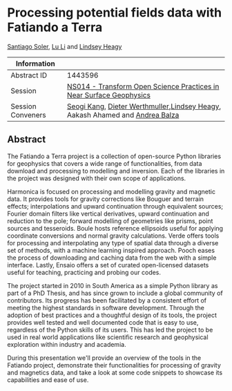 # Processing potential fields data with Fatiando a Terra

[Santiago Soler][santisoler], [Lu Li][lu] and [Lindsey Heagy][lindsey]

| **Information** | |
|---|---|
| Abstract ID | 1443596 |
| Session | [NS014 - Transform Open Science Practices in Near Surface Geophysics][ns014] |
| Session Conveners | [Seogi Kang][seogi], [Dieter Werthmuller][dieter],[Lindsey Heagy][lindsey], Aakash Ahamed and [Andrea Balza][andrea] |

## Abstract

The Fatiando a Terra project is a collection of open-source Python libraries
for geophysics that covers a wide range of functionalities, from data download
and processing to modelling and inversion. Each of the libraries in the project
was designed with their own scope of applications.

Harmonica is focused on processing and modelling gravity and magnetic data. It
provides tools for gravity corrections like Bouguer and terrain effects;
interpolations and upward continuation through equivalent sources; Fourier
domain filters like vertical derivatives, upward continuation and reduction to
the pole; forward modelling of geometries like prisms, point sources and
tesseroids. Boule hosts reference ellipsoids useful for applying coordinate
conversions and normal gravity calculations. Verde offers tools for processing
and interpolating any type of spatial data through a diverse set of methods,
with a machine learning inspired approach. Pooch eases the process of
downloading and caching data from the web with a simple interface. Lastly,
Ensaio offers a set of curated open-licensed datasets useful for teaching,
practicing and probing our codes.

The project started in 2010 in South America as a simple Python library as part
of a PhD Thesis, and has since grown to include a global community of
contributors. Its progress has been facilitated by a consistent effort of
meeting the highest standards in software development. Through the adoption of
best practices and a thoughtful design of its tools, the project provides well
tested and well documented code that is easy to use, regardless of the Python
skills of its users. This has led the project to be used in real world
applications like scientific research and geophysical exploration within
industry and academia.

During this presentation we'll provide an overview of the tools in the Fatiando
project, demonstrate their functionalities for processing of gravity and
magnetics data, and take a look at some code snippets to showcase its
capabilities and ease of use.


[santisoler]: https://www.santisoler.com
[lindsey]: https://lindseyjh.ca
[lu]: https://github.com/LL-Geo
[ns014]: https://agu.confex.com/agu/fm23/prelim.cgi/Session/192206
[seogi]: https://sgkang.github.io
[dieter]: https://werthmuller.org
[andrea]: https://www.andreabalza.com
